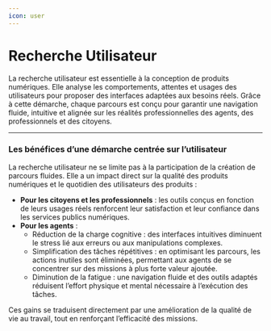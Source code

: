 ```yaml
---
icon: user
---
```


# Recherche Utilisateur

La recherche utilisateur est essentielle à la conception de produits numériques. Elle analyse les comportements, attentes et usages des utilisateurs pour proposer des interfaces adaptées aux besoins réels. Grâce à cette démarche, chaque parcours est conçu pour garantir une navigation fluide, intuitive et alignée sur les réalités professionnelles des agents, des professionnels et des citoyens.

***

### Les bénéfices d’une démarche centrée sur l’utilisateur

La recherche utilisateur ne se limite pas à la participation de la création de parcours fluides. Elle a un impact direct sur la qualité des produits numériques et le quotidien des utilisateurs des produits :

* **Pour les citoyens et les professionnels** : les outils conçus en fonction de leurs usages réels renforcent leur satisfaction et leur confiance dans les services publics numériques.
* **Pour les agents** :
  * Réduction de la charge cognitive : des interfaces intuitives diminuent le stress lié aux erreurs ou aux manipulations complexes.
  * Simplification des tâches répétitives : en optimisant les parcours, les actions inutiles sont éliminées, permettant aux agents de se concentrer sur des missions à plus forte valeur ajoutée.
  * Diminution de la fatigue : une navigation fluide et des outils adaptés réduisent l’effort physique et mental nécessaire à l’exécution des tâches.

Ces gains se traduisent directement par une amélioration de la qualité de vie au travail, tout en renforçant l’efficacité des missions.
